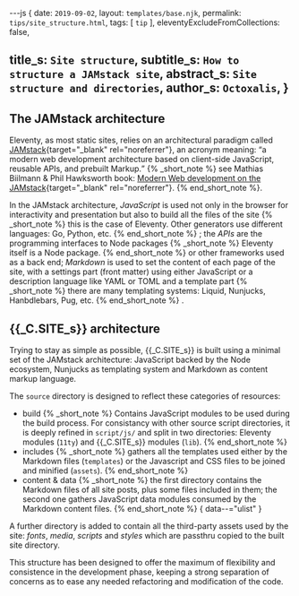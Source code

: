 ---js
{
  date:      `2019-09-02`,
  layout:    `templates/base.njk`,
  permalink: `tips/site_structure.html`,
  tags:      [ `tip` ],
  eleventyExcludeFromCollections: false,

  title_s:    `Site structure`,
  subtitle_s: `How to structure a JAMstack site`,
  abstract_s: `Site structure and directories`,
  author_s:   `Octoxalis`,
}
---
[comment]: # (======== Post ========)

## The JAMstack architecture

Eleventy, as most static sites, relies on an architectural paradigm called [JAMstack]{target="_blank" rel="noreferrer"}, an acronym meaning: <q>a modern web development architecture based on client-side JavaScript, reusable APIs, and prebuilt Markup.</q>
{% _short_note %}
see Mathias Biilmann & Phil Hawksworth book: [Modern Web development on the JAMstack]{target="_blank" rel="noreferrer"}.
{% end_short_note %}.

In the JAMstack architecture, *JavaScript* is used not only in the browser for interactivity and presentation but also to build all the files of the site
{% _short_note %}
this is the case of Eleventy. Other generators use different languages: Go, Python, etc.
{% end_short_note %}
; the *APIs* are the programming interfaces to Node packages
{% _short_note %}
Eleventy itself is a Node package.
{% end_short_note %}
or other frameworks used as a back end; *Markdown* is used to set the content of each page of the site, with a settings part (front matter) using either JavaScript or a description language like YAML or TOML and a template part
{% _short_note %}
there are many templating systems: Liquid, Nunjucks, Hanbdlebars, Pug, etc.
{% end_short_note %}
.

## {{_C.SITE_s}} architecture

Trying to stay as simple as possible, {{_C.SITE_s}} is built using a minimal set of the JAMstack architecture: JavaScript backed by the Node ecosystem, Nunjucks as templating system and Markdown as content markup language.

The `source` directory is designed to reflect these categories of resources:

+ build
{% _short_note %}
Contains JavaScript modules to be used during the build process. For consistancy with other source script directories, it is deeply refined in `script/js/` and split in two directories: Eleventy modules (`11ty`) and {{_C.SITE_s}} modules (`lib`).
{% end_short_note %}
+ includes
{% _short_note %}
gathers all the templates used either by the Markdown files (`templates`) or the Javascript and CSS files to be joined and minified (`assets`).
{% end_short_note %}
+ content & data
{% _short_note %}
the first directory contains the Markdown files of all site posts, plus some files included in them;
the second one gathers JavaScript data modules consumed by the Markdown content files.
{% end_short_note %}
{ data--="ulist" }

A further directory is added to contain all the third-party assets used by the site: _fonts_, _media_, _scripts_ and _styles_ which are passthru copied to the built site directory.

This structure has been designed to offer the maximum of flexibility and consistence in the development phase, keeping a strong separation of concerns as to ease any needed refactoring and modification of the code.

[comment]: # (======== Links ========)

[JAMstack]: https://jamstack.org/
[Modern Web development on the JAMstack]: https://www.netlify.com/pdf/oreilly-modern-web-development-on-the-jamstack.pdf